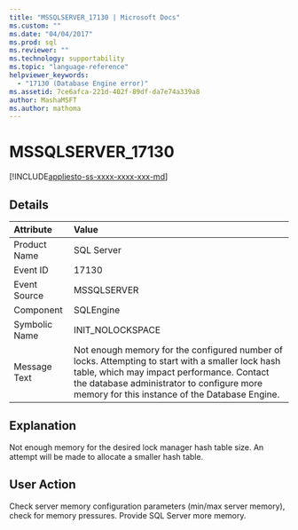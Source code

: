 ```yaml
---
title: "MSSQLSERVER_17130 | Microsoft Docs"
ms.custom: ""
ms.date: "04/04/2017"
ms.prod: sql
ms.reviewer: ""
ms.technology: supportability
ms.topic: "language-reference"
helpviewer_keywords: 
  - "17130 (Database Engine error)"
ms.assetid: 7ce6afca-221d-402f-89df-da7e74a339a8
author: MashaMSFT
ms.author: mathoma
---
```

# MSSQLSERVER_17130
[!INCLUDE[appliesto-ss-xxxx-xxxx-xxx-md](../../includes/appliesto-ss-xxxx-xxxx-xxx-md.md)]
  
## Details  
  
| Attribute | Value |  
| :-------- | :---- |  
|Product Name|SQL Server|  
|Event ID|17130|  
|Event Source|MSSQLSERVER|  
|Component|SQLEngine|  
|Symbolic Name|INIT_NOLOCKSPACE|  
|Message Text|Not enough memory for the configured number of locks. Attempting to start with a smaller lock hash table, which may impact performance. Contact the database administrator to configure more memory for this instance of the Database Engine.|  
  
## Explanation  
Not enough memory for the desired lock manager hash table size.  An attempt will be made to allocate a smaller hash table.  
  
## User Action  
Check server memory configuration parameters (min/max server memory), check for memory pressures. Provide SQL Server more memory.  
  
